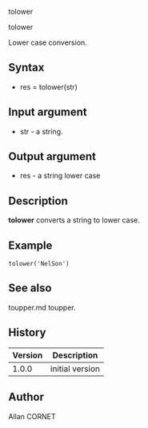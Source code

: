 



tolower


tolower

Lower case conversion.

## Syntax

- res = tolower(str)

## Input argument

 - str - a string.

## Output argument

 - res - a string lower case

## Description

<b>tolower</b> converts a string to lower case.

## Example

```Nelson
tolower('NelSon')
```

## See also

toupper.md toupper.
## History

|Version|Description|
|------|------|
|1.0.0|initial version|


## Author

Allan CORNET



